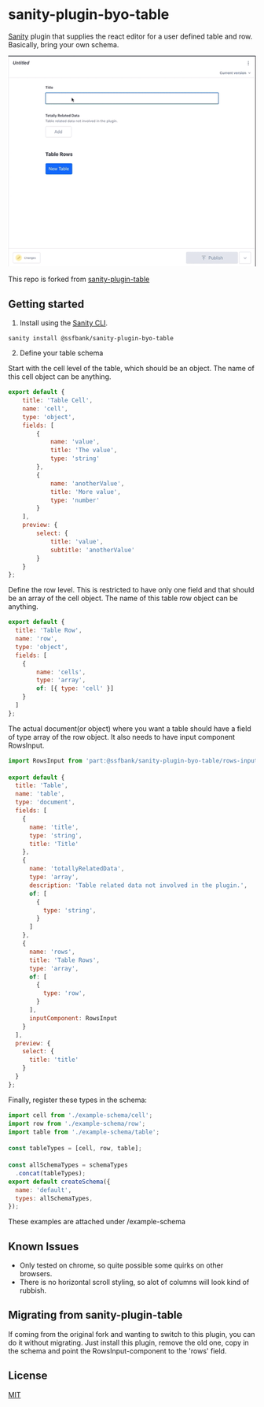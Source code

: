# sanity-plugin-byo-table

[Sanity](https://www.sanity.io/) plugin that supplies the react editor for a user defined table and row. Basically, bring your own schema.

<img src="./docs/byo-table-demo.gif">

This repo is forked from [sanity-plugin-table](https://www.github.com/rdunk/sanity-plugin-table)

## Getting started

1. Install using the [Sanity CLI](https://www.sanity.io/docs/cli).

```
sanity install @ssfbank/sanity-plugin-byo-table
```

2. Define your table schema

Start with the cell level of the table, which should be an object.
The name of this cell object can be anything.

```javascript
export default {
    title: 'Table Cell',
    name: 'cell',
    type: 'object',
    fields: [
        {
            name: 'value',
            title: 'The value',
            type: 'string'
        },
        {
            name: 'anotherValue',
            title: 'More value',
            type: 'number'
        }
    ],
    preview: {
        select: {
            title: 'value',
            subtitle: 'anotherValue'
        }
    }
};
```

Define the row level. This is restricted to have only one field and that should be an array of the cell object.
The name of this table row object can be anything.

```javascript
export default {
  title: 'Table Row',
  name: 'row',
  type: 'object',
  fields: [
    {
        name: 'cells',
        type: 'array',
        of: [{ type: 'cell' }]
    }
  ]
};
```

The actual document(or object) where you want a table should have a field of type array of the row object. It also needs to have input component RowsInput.

```javascript
import RowsInput from 'part:@ssfbank/sanity-plugin-byo-table/rows-input';

export default {
  title: 'Table',
  name: 'table',
  type: 'document',
  fields: [
    {
      name: 'title',
      type: 'string',
      title: 'Title'
    },
    {
      name: 'totallyRelatedData',
      type: 'array',
      description: 'Table related data not involved in the plugin.',
      of: [
        {
          type: 'string',
        }
      ]
    },
    {
      name: 'rows',
      title: 'Table Rows',
      type: 'array',
      of: [
        {
          type: 'row',
        }
      ],
      inputComponent: RowsInput
    }
  ],
  preview: {
    select: {
      title: 'title'
    }
  }
};
```

Finally, register these types in the schema:

```javascript
import cell from './example-schema/cell';
import row from './example-schema/row';
import table from './example-schema/table';

const tableTypes = [cell, row, table];

const allSchemaTypes = schemaTypes
  .concat(tableTypes);
export default createSchema({
  name: 'default',
  types: allSchemaTypes,
});
```

These examples are attached under /example-schema

## Known Issues

- Only tested on chrome, so quite possible some quirks on other browsers.
- There is no horizontal scroll styling, so alot of columns will look kind of rubbish.

## Migrating from sanity-plugin-table

If coming from the original fork and wanting to switch to this plugin,
you can do it without migrating. Just install this plugin, remove the old one, copy in the schema and point the RowsInput-component to the 'rows' field.

## License

[MIT](http://opensource.org/licenses/MIT)
